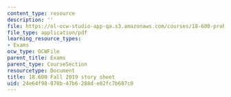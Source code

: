 ```yaml
---
content_type: resource
description: ''
file: https://ol-ocw-studio-app-qa.s3.amazonaws.com/courses/18-600-probability-and-random-variables-fall-2019/24e64f98870b47b6288de02fc7b687c0_MIT18_600F19_storysheet.pdf
file_type: application/pdf
learning_resource_types:
- Exams
ocw_type: OCWFile
parent_title: Exams
parent_type: CourseSection
resourcetype: Document
title: 18.600 Fall 2019 story sheet
uid: 24e64f98-870b-47b6-288d-e02fc7b687c0
---
```

